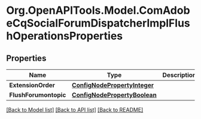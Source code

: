 # Org.OpenAPITools.Model.ComAdobeCqSocialForumDispatcherImplFlushOperationsProperties
## Properties

Name | Type | Description | Notes
------------ | ------------- | ------------- | -------------
**ExtensionOrder** | [**ConfigNodePropertyInteger**](ConfigNodePropertyInteger.md) |  | [optional] 
**FlushForumontopic** | [**ConfigNodePropertyBoolean**](ConfigNodePropertyBoolean.md) |  | [optional] 

[[Back to Model list]](../README.md#documentation-for-models) [[Back to API list]](../README.md#documentation-for-api-endpoints) [[Back to README]](../README.md)

